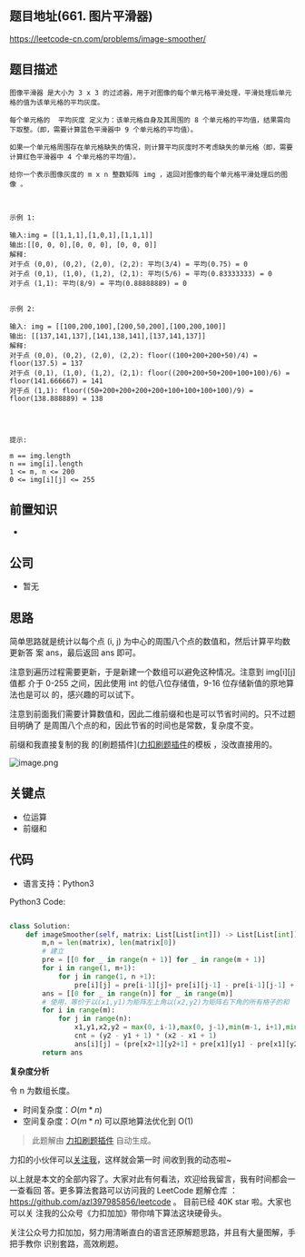 ## 题目地址(661. 图片平滑器)

https://leetcode-cn.com/problems/image-smoother/

## 题目描述

```
图像平滑器 是大小为 3 x 3 的过滤器，用于对图像的每个单元格平滑处理，平滑处理后单元格的值为该单元格的平均灰度。

每个单元格的  平均灰度 定义为：该单元格自身及其周围的 8 个单元格的平均值，结果需向下取整。（即，需要计算蓝色平滑器中 9 个单元格的平均值）。

如果一个单元格周围存在单元格缺失的情况，则计算平均灰度时不考虑缺失的单元格（即，需要计算红色平滑器中 4 个单元格的平均值）。

给你一个表示图像灰度的 m x n 整数矩阵 img ，返回对图像的每个单元格平滑处理后的图像 。

 

示例 1:

输入:img = [[1,1,1],[1,0,1],[1,1,1]]
输出:[[0, 0, 0],[0, 0, 0], [0, 0, 0]]
解释:
对于点 (0,0), (0,2), (2,0), (2,2): 平均(3/4) = 平均(0.75) = 0
对于点 (0,1), (1,0), (1,2), (2,1): 平均(5/6) = 平均(0.83333333) = 0
对于点 (1,1): 平均(8/9) = 平均(0.88888889) = 0


示例 2:

输入: img = [[100,200,100],[200,50,200],[100,200,100]]
输出: [[137,141,137],[141,138,141],[137,141,137]]
解释:
对于点 (0,0), (0,2), (2,0), (2,2): floor((100+200+200+50)/4) = floor(137.5) = 137
对于点 (0,1), (1,0), (1,2), (2,1): floor((200+200+50+200+100+100)/6) = floor(141.666667) = 141
对于点 (1,1): floor((50+200+200+200+200+100+100+100+100)/9) = floor(138.888889) = 138


 

提示:

m == img.length
n == img[i].length
1 <= m, n <= 200
0 <= img[i][j] <= 255
```

## 前置知识

-

## 公司

- 暂无

## 思路

简单思路就是统计以每个点 (i, j) 为中心的周围八个点的数值和，然后计算平均数更新答
案 ans，最后返回 ans 即可。

注意到遍历过程需要更新，于是新建一个数组可以避免这种情况。注意到 img[i][j] 值都
介于 0-255 之间，因此使用 int 的低八位存储值，9-16 位存储新值的原地算法也是可以
的，感兴趣的可以试下。

注意到前面我们需要计算数值和，因此二维前缀和也是可以节省时间的。只不过题目明确了
是周围八个点的和，因此节省的时间也是常数，复杂度不变。

前缀和我直接复制的我
的[刷题插件]([力扣刷题插件](https://leetcode-pp.github.io/leetcode-cheat/)的模板
，没改直接用的。

![image.png](https://p.ipic.vip/ix9mh7.png)

## 关键点

- 位运算
- 前缀和

## 代码

- 语言支持：Python3

Python3 Code:

```python

class Solution:
    def imageSmoother(self, matrix: List[List[int]]) -> List[List[int]]:
        m,n = len(matrix), len(matrix[0])
        # 建立
        pre = [[0 for _ in range(n + 1)] for _ in range(m + 1)]
        for i in range(1, m+1):
            for j in range(1, n +1):
                pre[i][j] = pre[i-1][j]+ pre[i][j-1] - pre[i-1][j-1] + matrix[i-1][j-1]
        ans = [[0 for _ in range(n)] for _ in range(m)]
        # 使用，等价于以(x1,y1)为矩阵左上角以(x2,y2)为矩阵右下角的所有格子的和
        for i in range(m):
            for j in range(n):
                x1,y1,x2,y2 = max(0, i-1),max(0, j-1),min(m-1, i+1),min(n-1, j+1)
                cnt = (y2 - y1 + 1) * (x2 - x1 + 1)
                ans[i][j] = (pre[x2+1][y2+1] + pre[x1][y1] - pre[x1][y2+1] - pre[x2+1][y1])//cnt
        return ans


```

**复杂度分析**

令 n 为数组长度。

- 时间复杂度：$O(m*n)$
- 空间复杂度：$O(m*n)$ 可以原地算法优化到 O(1)

> 此题解由
> [力扣刷题插件](https://leetcode-pp.github.io/leetcode-cheat/?tab=solution-template)
> 自动生成。

力扣的小伙伴可以[关注我](https://leetcode-cn.com/u/fe-lucifer/)，这样就会第一时
间收到我的动态啦~

以上就是本文的全部内容了。大家对此有何看法，欢迎给我留言，我有时间都会一一查看回
答。更多算法套路可以访问我的 LeetCode 题解仓库
：https://github.com/azl397985856/leetcode 。 目前已经 40K star 啦。大家也可以关
注我的公众号《力扣加加》带你啃下算法这块硬骨头。

关注公众号力扣加加，努力用清晰直白的语言还原解题思路，并且有大量图解，手把手教你
识别套路，高效刷题。
